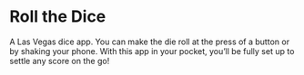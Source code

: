 
# Roll the Dice


A Las Vegas dice app. You can make the die roll at the press of a button or by shaking your phone. With this app in your pocket, you’ll be fully set up to settle any score on the go!

